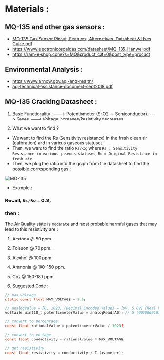 # Materials : 

## MQ-135 and other gas sensors :
- [MQ-135 Gas Sensor Pinout, Features, Alternatives, Datasheet & Uses Guide.pdf](https://github.com/Air-Gas-Quality/Air-Gas-Quality/files/8318365/MQ-135.Gas.Sensor.Pinout.Features.Alternatives.Datasheet.Uses.Guide.pdf)
- https://www.electronicoscaldas.com/datasheet/MQ-135_Hanwei.pdf
- https://ram-e-shop.com/?s=MQ&product_cat=0&post_type=product

## Environmental Analysis : 
- https://www.airnow.gov/aqi-and-health/
- [aqi-technical-assistance-document-sept2018.pdf](https://github.com/Air-Gas-Quality/Air-Gas-Quality/files/8318367/aqi-technical-assistance-document-sept2018.pdf)

## MQ-135 Cracking Datasheet : 

1) Basic Functionality : 
---> Potentiometer (SnO2 -- Semiconductor). 
---> Gases ---> Voltage increases/Resistivity decreases.


2) What we want to find ? 
- We want to find the Rs (Sensitivity resistance) in the fresh clean air (calibration) and 
in various gaseous statuses.
- Then, we want to find the ratio `Rs/Ro`; where `Rs : Sensitivity Resistance in various gaseous statuses`, `Ro = Original Resistance in fresh air`.
- Then, we plug the ratio into the graph from the datasheet to find the possible corresponding gas : 

![MQ-135](https://user-images.githubusercontent.com/60224159/159438596-55ff8d4f-c548-4b93-8070-c7d9e8996670.png)

- Example : 
### Recall; `Rs/Ro` = 0.9;
### then : 
The Air Quality state is `moderate` and most probable harmful gases that may lead to this resistivity are : 
1) Acetona @ 50 ppm.
2) Toleuon @ 70 ppm.
3) Alcohol @ 100 ppm.
4) Ammonia @ 100-150 ppm.
5) Co2 @ 150-180 ppm.

3) Suggested Code : 
```c
// max voltage 
static const float MAX_VOLTAGE = 5.0;

// analogValue = [0, 1023] (Decimal Encoded value) = [0V, 5.0V] (Real Voltage)
voltaile uint10_t potentiometerValue = analogRead(A0); // 5 (0000000101)

// convert to percentage 
const float rationalValue = potentiometerValue / 1023f; 

// convert to voltage 
const float conductivity = rationalValue * MAX_VOLTAGE;  

// get resistivity
const float resistivity = conductivity / I (avometer);   
```


